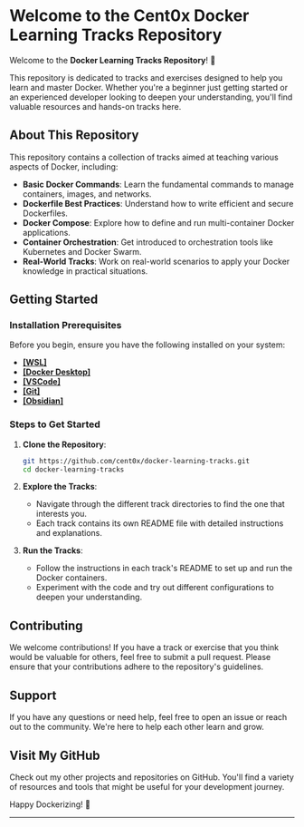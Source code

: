# Welcome to the Cent0x Docker Learning Tracks Repository

Welcome to the **Docker Learning Tracks Repository**! 🎉

This repository is dedicated to tracks and exercises designed to help you learn and master Docker. Whether you're a beginner just getting started or an experienced developer looking to deepen your understanding, you'll find valuable resources and hands-on tracks here.

## About This Repository

This repository contains a collection of tracks aimed at teaching various aspects of Docker, including:

- **Basic Docker Commands**: Learn the fundamental commands to manage containers, images, and networks.
- **Dockerfile Best Practices**: Understand how to write efficient and secure Dockerfiles.
- **Docker Compose**: Explore how to define and run multi-container Docker applications.
- **Container Orchestration**: Get introduced to orchestration tools like Kubernetes and Docker Swarm.
- **Real-World Tracks**: Work on real-world scenarios to apply your Docker knowledge in practical situations.

## Getting Started

### Installation Prerequisites

Before you begin, ensure you have the following installed on your system:

- **[[WSL]](Installations/WSL.md)**
- **[[Docker Desktop]](Installations/DockerDesktop.md)**
- **[[VSCode]](Installations/VScode.md)**
- **[[Git]](Installations/Git.md)**
- **[[Obsidian]](Installations/Obsidian.md)**

### Steps to Get Started

1. **Clone the Repository**:
    
    ```sh
    git https://github.com/cent0x/docker-learning-tracks.git
    cd docker-learning-tracks
    ```
    
2. **Explore the Tracks**:
    
    - Navigate through the different track directories to find the one that interests you.
    - Each track contains its own README file with detailed instructions and explanations.
3. **Run the Tracks**:
    
    - Follow the instructions in each track's README to set up and run the Docker containers.
    - Experiment with the code and try out different configurations to deepen your understanding.

## Contributing

We welcome contributions! If you have a track or exercise that you think would be valuable for others, feel free to submit a pull request. Please ensure that your contributions adhere to the repository's guidelines.

## Support

If you have any questions or need help, feel free to open an issue or reach out to the community. We're here to help each other learn and grow.

## Visit My GitHub

Check out my other projects and repositories on GitHub. You'll find a variety of resources and tools that might be useful for your development journey.

Happy Dockerizing! 🐳

---
